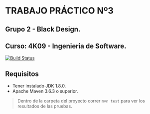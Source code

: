 # TRABAJO PRÁCTICO Nº3

## Grupo 2 - Black Design.
## Curso: 4K09 - Ingenieria de Software.

[![Build Status](https://travis-ci.com/fedegallar/tp3blackdesign.svg?branch=master)](https://travis-ci.com/fedegallar/tp3blackdesign)

## Requisitos

- Tener instalado JDK 1.8.0.
- Apache Maven 3.6.3 o superior.


> Dentro de la carpeta del proyecto correr `mvn test` para ver los resultados de las pruebas. 

